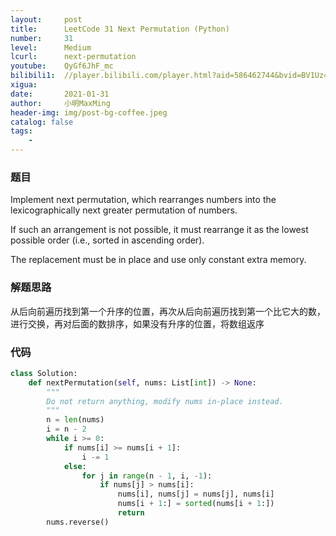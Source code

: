 ```yaml
---
layout:     post
title:      LeetCode 31 Next Permutation (Python)
number:     31
level:      Medium
lcurl:      next-permutation
youtube:    QyGf6JhF_mc
bilibili1:  //player.bilibili.com/player.html?aid=586462744&bvid=BV1Uz4y1m72N&cid=290753993&page=1
xigua:      
date:       2021-01-31
author:     小明MaxMing
header-img: img/post-bg-coffee.jpeg
catalog: false
tags:
    - 
---
```


### 题目

Implement next permutation, which rearranges numbers into the lexicographically next greater permutation of numbers.

If such an arrangement is not possible, it must rearrange it as the lowest possible order (i.e., sorted in ascending order).

The replacement must be in place and use only constant extra memory.

### 解题思路

从后向前遍历找到第一个升序的位置，再次从后向前遍历找到第一个比它大的数，进行交换，再对后面的数排序，如果没有升序的位置，将数组返序

### 代码
```python
class Solution:
    def nextPermutation(self, nums: List[int]) -> None:
        """
        Do not return anything, modify nums in-place instead.
        """
        n = len(nums)
        i = n - 2
        while i >= 0:
            if nums[i] >= nums[i + 1]:
                i -= 1
            else:
                for j in range(n - 1, i, -1):
                    if nums[j] > nums[i]:
                        nums[i], nums[j] = nums[j], nums[i]
                        nums[i + 1:] = sorted(nums[i + 1:])
                        return
        nums.reverse()
```
